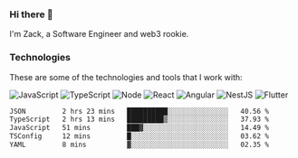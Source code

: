 ### Hi there 👋
I'm Zack, a Software Engineer and web3 rookie.

### Technologies
These are some of the technologies and tools that I work with:

![JavaScript](https://img.shields.io/badge/JavaScript-323330.svg?logo=javascript&logoColor=F7DF1E) 
![TypeScript](https://img.shields.io/badge/TypeScript-007ACC.svg?logo=typescript&logoColor=white) 
![Node](https://img.shields.io/badge/Node.js-43853D.svg?logo=node.js&logoColor=white)
![React](https://img.shields.io/badge/React-20232a.svg?logo=react&logoColor=61DAFB) 
![Angular](https://img.shields.io/badge/Angular-E23237.svg?logo=angularjs&logoColor=white)
![NestJS](https://img.shields.io/badge/NestJS-E0234E?logo=nestjs&logoColor=white)
![Flutter](https://img.shields.io/badge/Flutter-02569B.svg?logo=flutter&logoColor=white)

<!--START_SECTION:waka-->

```txt
JSON         2 hrs 23 mins   ██████████░░░░░░░░░░░░░░░   40.56 %
TypeScript   2 hrs 13 mins   █████████▒░░░░░░░░░░░░░░░   37.93 %
JavaScript   51 mins         ███▓░░░░░░░░░░░░░░░░░░░░░   14.49 %
TSConfig     12 mins         █░░░░░░░░░░░░░░░░░░░░░░░░   03.62 %
YAML         8 mins          ▓░░░░░░░░░░░░░░░░░░░░░░░░   02.35 %
```

<!--END_SECTION:waka-->
